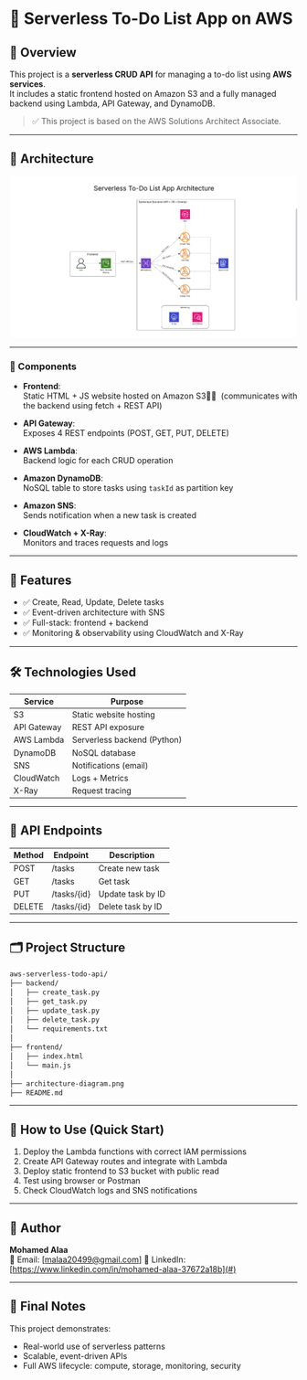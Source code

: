 
# 📝 Serverless To-Do List App on AWS

## 📌 Overview
This project is a **serverless CRUD API** for managing a to-do list using **AWS services**.  
It includes a static frontend hosted on Amazon S3 and a fully managed backend using Lambda, API Gateway, and DynamoDB.

> ✅ This project is based on the AWS Solutions Architect Associate.

---
## 🧱 Architecture

![Architecture](./architecture-diagram.png)

---

### 🔄 Components
- **Frontend**:  
  Static HTML + JS website hosted on Amazon S3  ِِ
  (communicates with the backend using fetch + REST API)

- **API Gateway**:  
  Exposes 4 REST endpoints (POST, GET, PUT, DELETE)

- **AWS Lambda**:  
  Backend logic for each CRUD operation

- **Amazon DynamoDB**:  
  NoSQL table to store tasks using `taskId` as partition key

- **Amazon SNS**:  
  Sends notification when a new task is created

- **CloudWatch + X-Ray**:  
  Monitors and traces requests and logs

---

## 🚀 Features

- ✅ Create, Read, Update, Delete tasks
- ✅ Event-driven architecture with SNS
- ✅ Full-stack: frontend + backend
- ✅ Monitoring & observability using CloudWatch and X-Ray

---

## 🛠 Technologies Used

| Service        | Purpose                          |
|----------------|----------------------------------|
| S3             | Static website hosting           |
| API Gateway    | REST API exposure                |
| AWS Lambda     | Serverless backend (Python)      |
| DynamoDB       | NoSQL database                   |
| SNS            | Notifications (email)            |
| CloudWatch     | Logs + Metrics                   |
| X-Ray          | Request tracing                  |

---

## 📮 API Endpoints

| Method | Endpoint         | Description         |
|--------|------------------|---------------------|
| POST   | /tasks           | Create new task     |
| GET    | /tasks           | Get task            |
| PUT    | /tasks/{id}      | Update task by ID   |
| DELETE | /tasks/{id}      | Delete task by ID   |

---

## 🗂 Project Structure

```
aws-serverless-todo-api/
├── backend/
│   ├── create_task.py
│   ├── get_task.py
│   ├── update_task.py
│   ├── delete_task.py
│   └── requirements.txt
│
├── frontend/
│   ├── index.html
│   └── main.js
│
├── architecture-diagram.png
├── README.md
```

---

## 🧪 How to Use (Quick Start)

1. Deploy the Lambda functions with correct IAM permissions
2. Create API Gateway routes and integrate with Lambda
3. Deploy static frontend to S3 bucket with public read
4. Test using browser or Postman
5. Check CloudWatch logs and SNS notifications

---

## 👤 Author

**Mohamed Alaa**  
📧 Email: [malaa20499@gmail.com]
🔗 LinkedIn: [https://www.linkedin.com/in/mohamed-alaa-37672a18b](#)

---

## 🏁 Final Notes

This project demonstrates:
- Real-world use of serverless patterns
- Scalable, event-driven APIs
- Full AWS lifecycle: compute, storage, monitoring, security
